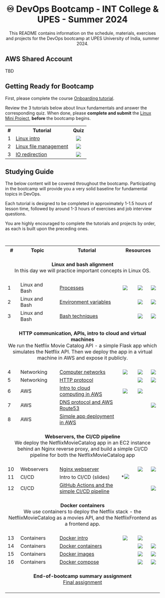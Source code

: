 
<div align="center">

# ♾️ DevOps Bootcamp - INT College & UPES - Summer 2024

This README contains information on the schedule, materials, exercises and projects for the DevOps bootcamp at UPES University of India, summer 2024.

</div>

## AWS Shared Account 

TBD

## Getting Ready for Bootcamp

First, please complete the course [Onboarding tutorial](tutorials/onboarding.md).

Review the 3 tutorials below about linux fundamentals and answer the corresponding quiz. 
When done, please **complete and submit** the [Linux Mini Project](https://github.com/exit-zero-academy/LinuxMiniProject), **before** the bootcamp begins.


<table width="100%">
<tr><th>#</th><th>Tutorial</th><th>Quiz</th></tr>

<tr>
 <td>1</td>
 <td><a href="tutorials/linux_intro.md">Linux intro</a></td>
 <td align="center"><a target="_blank" href="https://alonitac.github.io/DevOpsTheHardWay/multichoice-questions/linux_intro.html"><img src="https://alonitac.github.io/DevOpsTheHardWay/img/qm.png" /></a></td>
</tr>

<tr>
 <td>2</td>
 <td><a href="tutorials/linux_file_management.md">Linux file management</a></td>
 <td align="center"><a target="_blank" href="https://alonitac.github.io/DevOpsTheHardWay/multichoice-questions/linux_file_management.html"><img src="https://alonitac.github.io/DevOpsTheHardWay/img/qm.png" /></a></td>
</tr>

<tr>
 <td>3</td>
 <td><a href="tutorials/linux_io_redirection.md">IO redirection</a></td>
 <td align="center"><a target="_blank" href="https://alonitac.github.io/DevOpsTheHardWay/multichoice-questions/linux_io_redirection.html"><img src="https://alonitac.github.io/DevOpsTheHardWay/img/qm.png" /></a></td>
</tr>

</table>

## Studying Guide

The below content will be covered throughout the bootcamp.
Participating in the bootcamp will provide you a very solid baseline for fundamental topics in DevOps. 

Each tutorial is designed to be completed in approximately 1-1.5 hours of lesson time, followed by around 1-3 hours of exercises and job interview questions.

You are highly encouraged to complete the tutorials and projects by order, as each is built upon the preceding ones.

<table width="100%">
<tr><th>#</th><th>Topic</th><th>Tutorial</th><th colspan="3">&nbsp;&nbsp;&nbsp;Resources&nbsp;&nbsp;&nbsp;</th></tr>

<br><tr><td colspan="6" align="center"><br><b>Linux and bash alignment</b><br>In this day we will practice important concepts in Linux OS.<br><br></td></tr>

<tr>
 <td>1</td>
 <td>Linux and Bash</td>
 <td><a href="tutorials/linux_processes.md">Processes</a></td>
 <td align="center"><a target="_blank" href="https://alonitac.github.io/DevOpsBootcampUPES24/slides/linux_processes.html"><img src="https://alonitac.github.io/DevOpsTheHardWay/img/slides.png" /></a></td>
 <td align="center"><a target="_blank" href="https://alonitac.github.io/DevOpsBootcampUPES24/multichoice-questions/linux_processes.html"><img src="https://alonitac.github.io/DevOpsTheHardWay/img/qm.png" /></a></td>
 <td align="center"><a href="tutorials/linux_processes.md#exercises"><img src="https://alonitac.github.io/DevOpsTheHardWay/img/pen.png" /></a></td>
</tr>

<tr>
 <td>2</td>
 <td>Linux and Bash</td>
 <td><a href="tutorials/linux_environment_variables.md">Environment variables</a></td>
 <td align="center">&nbsp;</td>
 <td align="center"><a target="_blank" href="https://alonitac.github.io/DevOpsBootcampUPES24/multichoice-questions/linux_environment_variables.html"><img src="https://alonitac.github.io/DevOpsTheHardWay/img/qm.png" /></a></td>
 <td align="center"><a href="tutorials/linux_environment_variables.md#exercises"><img src="https://alonitac.github.io/DevOpsTheHardWay/img/pen.png" /></a></td>
</tr>

<tr>
 <td>3</td>
 <td>Linux and Bash</td>
 <td><a href="tutorials/bash_techniques.md">Bash techniques</a></td>
 <td align="center"></td>
 <td align="center"><a target="_blank" href="https://alonitac.github.io/DevOpsTheHardWay/multichoice-questions/bash_techniques.html"><img src="https://alonitac.github.io/DevOpsTheHardWay/img/qm.png" /></a></td>
 <td align="center"><a href="tutorials/bash_techniques.md#exercises"><img src="https://alonitac.github.io/DevOpsTheHardWay/img/pen.png" /></a></td>
</tr>

<tr><td colspan="6" align="center">
<br><b>HTTP communication, APIs, intro to cloud and virtual machines</b><br>
We run the Netflix Movie Catalog API - a simple Flask app which simulates the
Netflix API. Then we deploy the app in a virtual machine in AWS and expose it publicly.<br><br></td></tr>

<tr>
 <td>4</td>
 <td>Networking</td>
 <td><a href="tutorials/networking_computer_nets.md">Computer networks</a></td>
 <td align="center"><a target="_blank" href="https://alonitac.github.io/DevOpsBootcampUPES24/slides/networking_OSI_model.html"><img src="https://alonitac.github.io/DevOpsTheHardWay/img/slides.png" /></a></td>
 <td align="center"><a target="_blank" href="https://alonitac.github.io/DevOpsBootcampUPES24/multichoice-questions/networking_OSI_model.html"><img src="https://alonitac.github.io/DevOpsTheHardWay/img/qm.png" /></a></td>
 <td align="center"><a href="tutorials/networking_computer_nets.md#exercises"><img src="https://alonitac.github.io/DevOpsTheHardWay/img/pen.png" /></a></td>
</tr>

<tr>
 <td>5</td>
 <td>Networking</td>
 <td><a href="tutorials/networking_http.md">HTTP protocol</a></td>
 <td align="center"></td>
 <td align="center"><a target="_blank" href="https://alonitac.github.io/DevOpsBootcampUPES24/multichoice-questions/networking_http.html"><img src="https://alonitac.github.io/DevOpsTheHardWay/img/qm.png" /></a></td>
 <td align="center"><a href="tutorials/networking_http.md#exercises"><img src="https://alonitac.github.io/DevOpsTheHardWay/img/pen.png" /></a></td>
</tr>

<tr>
 <td>6</td>
 <td>AWS</td>
 <td><a href="tutorials/aws_intro.md">Intro to cloud computing in AWS</a></td>
 <td align="center"><a target="_blank" href="https://alonitac.github.io/DevOpsBootcampUPES24/slides/aws_intro.html"><img src="https://exit-zero-academy.github.io/DevOpsTheHardWayAssets/img/slides.png" /></a></td>
 <td align="center"><a target="_blank" href="https://alonitac.github.io/DevOpsBootcampUPES24/multichoice-questions/aws_intro.html"><img src="https://exit-zero-academy.github.io/DevOpsTheHardWayAssets/img/qm.png" /></a></td>
 <td align="center"></td>
</tr>

<tr>
 <td>7</td>
 <td>AWS</td>
 <td><a href="tutorials/aws_route53.md">DNS protocol and AWS Route53</a></td>
 <td align="center">&nbsp;</td>
 <td align="center"></td>
 <td align="center"><a href="tutorials/aws_route53.md#exercises"><img src="https://alonitac.github.io/DevOpsTheHardWay/img/pen.png" /></a></td>
</tr>

<tr>
 <td>8</td>
 <td>AWS</td>
 <td><a href="tutorials/milestone_simple_app_deployment.md">Simple app deployment in AWS</a></td>
 <td align="center">&nbsp;</td>
 <td align="center"></td>
 <td align="center"></td>
</tr>

<tr><td colspan="6" align="center">
<br><b>Webservers, the CI/CD pipeline</b><br>
We deploy the NetflixMovieCatalog app in an EC2 instance behind an Nginx reverse proxy, and build a simple CI/CD pipeline for both the NetflixMovieCatalog app
<br><br></td></tr> 

<tr>
 <td>10</td>
 <td>Webservers</td>
 <td><a href="tutorials/webservers_nginx.md">Nginx webserver</a></td>
 <td align="center"></td>
 <td align="center"><a target="_blank" href="https://alonitac.github.io/DevOpsBootcampUPES24/multichoice-questions/webservers_nginx.html"><img src="https://alonitac.github.io/DevOpsTheHardWay/img/qm.png" /></a></td>
 <td align="center"><a href="tutorials/webservers_nginx.md#exercises"><img src="https://alonitac.github.io/DevOpsTheHardWay/img/pen.png" /></a></td>
</tr>

<tr>
 <td>11</td>
 <td>CI/CD</td>
 <td>Intro to CI/CD (slides)</td>
 <td align="center">*<a target="_blank" href="https://exit-zero-academy.github.io/DevOpsTheHardWayAssets/slides/aws_intro.html"><img src="https://exit-zero-academy.github.io/DevOpsTheHardWayAssets/img/slides.png" /></a></td>
 <td align="center"></td>
 <td align="center"></td>
</tr>

<tr>
 <td>12</td>
 <td>CI/CD</td>
 <td><a href="tutorials/github_actions_ci_cd.md">GitHub Actions and the simple CI/CD pipeline</a></td>
 <td align="center"></td>
 <td align="center"></td>
 <td align="center"><a href="tutorials/github_actions_ci_cd.md#exercises"><img src="https://alonitac.github.io/DevOpsTheHardWay/img/pen.png" /></a></td>
</tr>

<tr><td colspan="6" align="center">
<br><b>Docker containers</b><br>
We use containers to deploy the Netflix stack - the NetflixMovieCatalog as a movies API, and the NetflixFrontend as a frontend app.
<br><br></td></tr> 

<tr>
 <td>13</td>
 <td>Containers</td>
 <td><a href="tutorials/docker_intro.md">Docker intro</a></td>
 <td align="center"><a target="_blank" href="https://alonitac.github.io/DevOpsBootcampUPES24/slides/docker_intro.html"><img src="https://alonitac.github.io/DevOpsTheHardWay/img/slides.png" /></a></td>
 <td align="center"><a target="_blank" href="https://alonitac.github.io/DevOpsBootcampUPES24/multichoice-questions/docker_intro.html"><img src="https://alonitac.github.io/DevOpsTheHardWay/img/qm.png" /></a></td>
 <td align="center"></td>
</tr>

<tr>
 <td>14</td>
 <td>Containers</td>
 <td><a href="tutorials/docker_containers.md">Docker containers</a></td>
 <td align="center"></td>
 <td align="center"><a target="_blank" href="https://alonitac.github.io/DevOpsBootcampUPES24/multichoice-questions/docker_containers.html"><img src="https://alonitac.github.io/DevOpsTheHardWay/img/qm.png" /></a></td>
 <td align="center"><a href="tutorials/docker_containers.md#exercises"><img src="https://alonitac.github.io/DevOpsTheHardWay/img/pen.png" /></a></td>
</tr>

<tr>
 <td>15</td>
 <td>Containers</td>
 <td><a href="tutorials/docker_images.md">Docker images</a></td>
 <td align="center"></td>
 <td align="center"><a target="_blank" href="https://alonitac.github.io/DevOpsBootcampUPES24/multichoice-questions/docker_images.html"><img src="https://alonitac.github.io/DevOpsTheHardWay/img/qm.png" /></a></td>
 <td align="center"><a href="tutorials/docker_images.md#exercises"><img src="https://alonitac.github.io/DevOpsTheHardWay/img/pen.png" /></a></td>
</tr>

<tr>
 <td>16</td>
 <td>Containers</td>
 <td><a href="tutorials/docker_compose.md">Docker compose</a></td>
 <td align="center"></td>
 <td align="center"><a target="_blank" href="https://alonitac.github.io/DevOpsBootcampUPES24/multichoice-questions/docker_compose.html"><img src="https://alonitac.github.io/DevOpsTheHardWay/img/qm.png" /></a></td>
 <td align="center"><a href="tutorials/docker_compose.md#exercises"><img src="https://alonitac.github.io/DevOpsTheHardWay/img/pen.png" /></a></td>
</tr>

<tr><td colspan="6" align="center">
<br><b>End-of-bootcamp summary assignment</b><br>
<a href="tutorials/final_assignment.md">Final assignment</a>
<br><br></td></tr> 

</table>

